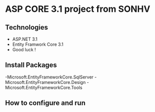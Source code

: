 # ASP CORE 3.1 project from SONHV
## Technologies
- ASP.NET 3.1
- Entity Framwork Core 3.1
- Good luck !
## Install Packages
-Microsoft.EntityFrameworkCore.SqlServer
-Microsoft.EntityFrameworkCore.Design
-Microsoft.EntityFrameworkCore.Tools
## How to configure and run